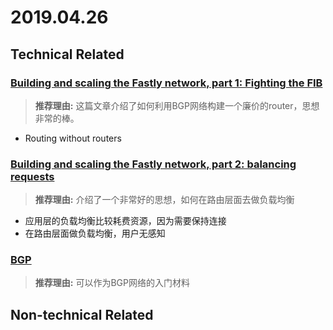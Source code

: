 2019.04.26
========

## Technical Related

### [Building and scaling the Fastly network, part 1: Fighting the FIB](https://www.fastly.com/blog/building-and-scaling-fastly-network-part-1-fighting-fib)
> **推荐理由:** 这篇文章介绍了如何利用BGP网络构建一个廉价的router，思想非常的棒。
* Routing without routers

### [Building and scaling the Fastly network, part 2: balancing requests](https://www.fastly.com/blog/building-and-scaling-fastly-network-part-2-balancing-requests)
> **推荐理由:** 介绍了一个非常好的思想，如何在路由层面去做负载均衡
* 应用层的负载均衡比较耗费资源，因为需要保持连接
* 在路由层面做负载均衡，用户无感知

### [BGP](https://www.cisco.com/c/en/us/support/docs/ip/border-gateway-protocol-bgp/26634-bgp-toc.html?referring_site=RE&pos=1&page=https://www.cisco.com/c/en/us/support/docs/ip/border-gateway-protocol-bgp/13753-25.html)
> **推荐理由:** 可以作为BGP网络的入门材料

## Non-technical Related
